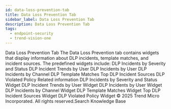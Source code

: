 ```yaml
---
id: data-loss-prevention-tab
title: Data Loss Prevention Tab
sidebar_label: Data Loss Prevention Tab
description: Data Loss Prevention Tab
tags:
  - endpoint-security
  - trend-vision-one
---
```


 Data Loss Prevention Tab The Data Loss Prevention tab contains widgets that display information about DLP incidents, template matches, and incident sources. The predefined widgets include: DLP Incidents by Severity and Status DLP Incident Trends by User DLP Incidents by User DLP Incidents by Channel DLP Template Matches Top DLP Incident Sources DLP Violated Policy Related information DLP Incidents by Severity and Status Widget DLP Incident Trends by User Widget DLP Incidents by User Widget DLP Incidents by Channel Widget DLP Template Matches Widget Top DLP Incident Sources Widget DLP Violated Policy Widget © 2025 Trend Micro Incorporated. All rights reserved.Search Knowledge Base